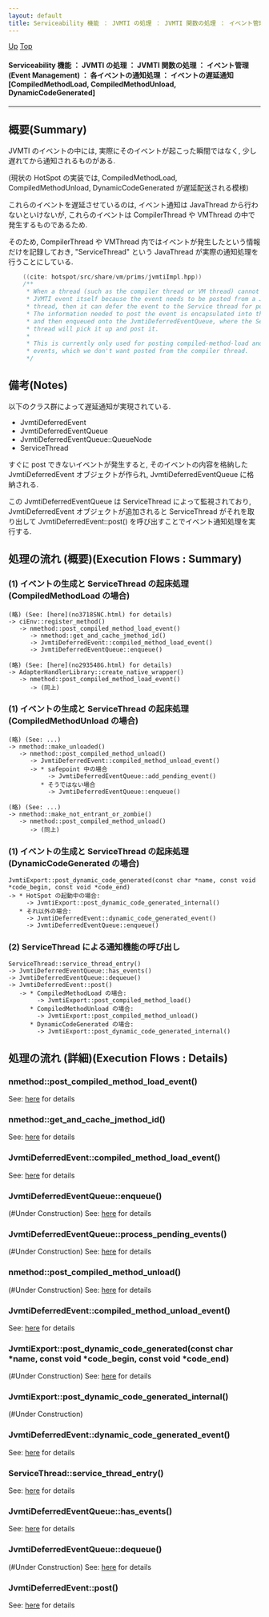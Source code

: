 ```yaml
---
layout: default
title: Serviceability 機能 ： JVMTI の処理 ： JVMTI 関数の処理 ： イベント管理 (Event Management) ： 各イベントの通知処理 ： イベントの遅延通知 [CompiledMethodLoad, CompiledMethodUnload, DynamicCodeGenerated] 
---
```

[Up](no29359PS.html) [Top](../index.html)

#### Serviceability 機能 ： JVMTI の処理 ： JVMTI 関数の処理 ： イベント管理 (Event Management) ： 各イベントの通知処理 ： イベントの遅延通知 [CompiledMethodLoad, CompiledMethodUnload, DynamicCodeGenerated] 

--- 
## 概要(Summary)
JVMTI のイベントの中には, 実際にそのイベントが起こった瞬間ではなく, 少し遅れてから通知されるものがある.

(現状の HotSpot の実装では, CompiledMethodLoad, CompiledMethodUnload, DynamicCodeGenerated が遅延配送される模様)


これらのイベントを遅延させているのは, 
イベント通知は JavaThread から行わないといけないが, 
これらのイベントは CompilerThread や VMThread の中で発生するものであるため.

そのため, CompilerThread や VMThread 内ではイベントが発生したという情報だけを記録しておき, 
"ServiceThread" という JavaThread が実際の通知処理を行うことにしている.


```cpp
    ((cite: hotspot/src/share/vm/prims/jvmtiImpl.hpp))
    /**
     * When a thread (such as the compiler thread or VM thread) cannot post a
     * JVMTI event itself because the event needs to be posted from a Java
     * thread, then it can defer the event to the Service thread for posting.
     * The information needed to post the event is encapsulated into this class
     * and then enqueued onto the JvmtiDeferredEventQueue, where the Service
     * thread will pick it up and post it.
     *
     * This is currently only used for posting compiled-method-load and unload
     * events, which we don't want posted from the compiler thread.
     */
```

## 備考(Notes)
以下のクラス群によって遅延通知が実現されている.

  * JvmtiDeferredEvent
  * JvmtiDeferredEventQueue
  * JvmtiDeferredEventQueue::QueueNode
  * ServiceThread

すぐに post できないイベントが発生すると,
そのイベントの内容を格納した JvmtiDeferredEvent オブジェクトが作られ,
JvmtiDeferredEventQueue に格納される.

この JvmtiDeferredEventQueue は ServiceThread によって監視されており,
JvmtiDeferredEvent オブジェクトが追加されると ServiceThread がそれを取り出して
JvmtiDeferredEvent::post() を呼び出すことでイベント通知処理を実行する.

## 処理の流れ (概要)(Execution Flows : Summary)
### (1) イベントの生成と ServiceThread の起床処理 (CompiledMethodLoad の場合)
```
(略) (See: [here](no3718SNC.html) for details)
-> ciEnv::register_method()
   -> nmethod::post_compiled_method_load_event()
      -> nmethod::get_and_cache_jmethod_id()
      -> JvmtiDeferredEvent::compiled_method_load_event()
      -> JvmtiDeferredEventQueue::enqueue()

(略) (See: [here](no293548G.html) for details)
-> AdapterHandlerLibrary::create_native_wrapper()
   -> nmethod::post_compiled_method_load_event()
      -> (同上)
```

### (1) イベントの生成と ServiceThread の起床処理 (CompiledMethodUnload の場合)
```
(略) (See: ...)
-> nmethod::make_unloaded()
   -> nmethod::post_compiled_method_unload()
      -> JvmtiDeferredEvent::compiled_method_unload_event()
      -> * safepoint 中の場合
           -> JvmtiDeferredEventQueue::add_pending_event()
         * そうではない場合
           -> JvmtiDeferredEventQueue::enqueue()

(略) (See: ...)
-> nmethod::make_not_entrant_or_zombie()
   -> nmethod::post_compiled_method_unload()
      -> (同上)
```

### (1) イベントの生成と ServiceThread の起床処理 (DynamicCodeGenerated の場合)
```
JvmtiExport::post_dynamic_code_generated(const char *name, const void *code_begin, const void *code_end)
-> * HotSpot の起動中の場合:
     -> JvmtiExport::post_dynamic_code_generated_internal()
   * それ以外の場合:
     -> JvmtiDeferredEvent::dynamic_code_generated_event()
     -> JvmtiDeferredEventQueue::enqueue()
```

### (2) ServiceThread による通知機能の呼び出し
```
ServiceThread::service_thread_entry()
-> JvmtiDeferredEventQueue::has_events()
-> JvmtiDeferredEventQueue::dequeue()
-> JvmtiDeferredEvent::post()
   -> * CompiledMethodLoad の場合:
        -> JvmtiExport::post_compiled_method_load()
      * CompiledMethodUnload の場合:
        -> JvmtiExport::post_compiled_method_unload()
      * DynamicCodeGenerated の場合:
        -> JvmtiExport::post_dynamic_code_generated_internal()
```

## 処理の流れ (詳細)(Execution Flows : Details)
### nmethod::post_compiled_method_load_event()
See: [here](no293574n.html) for details
### nmethod::get_and_cache_jmethod_id()
See: [here](no2935IDu.html) for details
### JvmtiDeferredEvent::compiled_method_load_event()
See: [here](no2935VN0.html) for details
### JvmtiDeferredEventQueue::enqueue()
(#Under Construction)
See: [here](no2935hrP.html) for details
### JvmtiDeferredEventQueue::process_pending_events()
(#Under Construction)
See: [here](no29357_b.html) for details

### nmethod::post_compiled_method_unload()
(#Under Construction)
See: [here](no2935IKi.html) for details
### JvmtiDeferredEvent::compiled_method_unload_event()
See: [here](no29357GQ.html) for details

### JvmtiExport::post_dynamic_code_generated(const char *name, const void *code_begin, const void *code_end)
(#Under Construction)
See: [here](no2935Vbc.html) for details
### JvmtiExport::post_dynamic_code_generated_internal()
(#Under Construction)

### JvmtiDeferredEvent::dynamic_code_generated_event()
See: [here](no2935vvo.html) for details

### ServiceThread::service_thread_entry()
See: [here](no2935HXD.html) for details
### JvmtiDeferredEventQueue::has_events()
See: [here](no2935UhJ.html) for details
### JvmtiDeferredEventQueue::dequeue()
(#Under Construction)
See: [here](no2935u1V.html) for details
### JvmtiDeferredEvent::post()
See: [here](no2935u8J.html) for details






